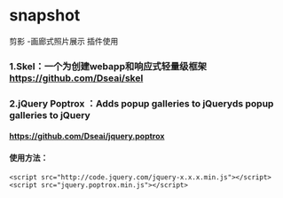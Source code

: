 # snapshot
剪影 -画廊式照片展示 插件使用
### 1.Skel：一个为创建webapp和响应式轻量级框架 https://github.com/Dseai/skel
### 2.jQuery Poptrox ：Adds popup galleries to jQueryds popup galleries to jQuery
#### https://github.com/Dseai/jquery.poptrox
#### 使用方法：
```
<script src="http://code.jquery.com/jquery-x.x.x.min.js"></script>
<script src="jquery.poptrox.min.js"></script>
```
